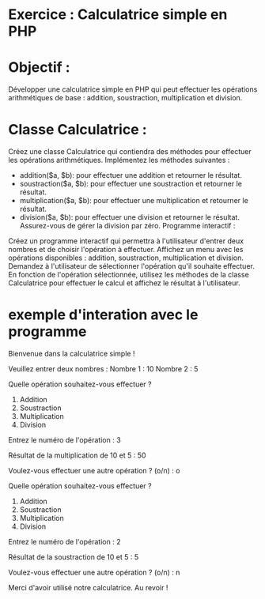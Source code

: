 # Exercice : Calculatrice simple en PHP

# Objectif :
Développer une calculatrice simple en PHP qui peut effectuer les opérations arithmétiques de base : addition, soustraction, multiplication et division.


# Classe Calculatrice :

Créez une classe Calculatrice qui contiendra des méthodes pour effectuer les opérations arithmétiques.
Implémentez les méthodes suivantes :
- addition($a, $b): pour effectuer une addition et retourner le résultat.
- soustraction($a, $b): pour effectuer une soustraction et retourner le résultat.
- multiplication($a, $b): pour effectuer une multiplication et retourner le résultat.
- division($a, $b): pour effectuer une division et retourner le résultat. Assurez-vous de gérer la division par zéro.
Programme interactif :

Créez un programme interactif qui permettra à l'utilisateur d'entrer deux nombres et de choisir l'opération à effectuer.
Affichez un menu avec les opérations disponibles : addition, soustraction, multiplication et division.
Demandez à l'utilisateur de sélectionner l'opération qu'il souhaite effectuer.
En fonction de l'opération sélectionnée, utilisez les méthodes de la classe Calculatrice pour effectuer le calcul et affichez le résultat à l'utilisateur.

# exemple d'interation avec le programme
Bienvenue dans la calculatrice simple !

Veuillez entrer deux nombres :
Nombre 1 : 10
Nombre 2 : 5

Quelle opération souhaitez-vous effectuer ?
1. Addition
2. Soustraction
3. Multiplication
4. Division

Entrez le numéro de l'opération : 3

Résultat de la multiplication de 10 et 5 : 50

Voulez-vous effectuer une autre opération ? (o/n) : o

Quelle opération souhaitez-vous effectuer ?
1. Addition
2. Soustraction
3. Multiplication
4. Division

Entrez le numéro de l'opération : 2

Résultat de la soustraction de 10 et 5 : 5

Voulez-vous effectuer une autre opération ? (o/n) : n

Merci d'avoir utilisé notre calculatrice. Au revoir !